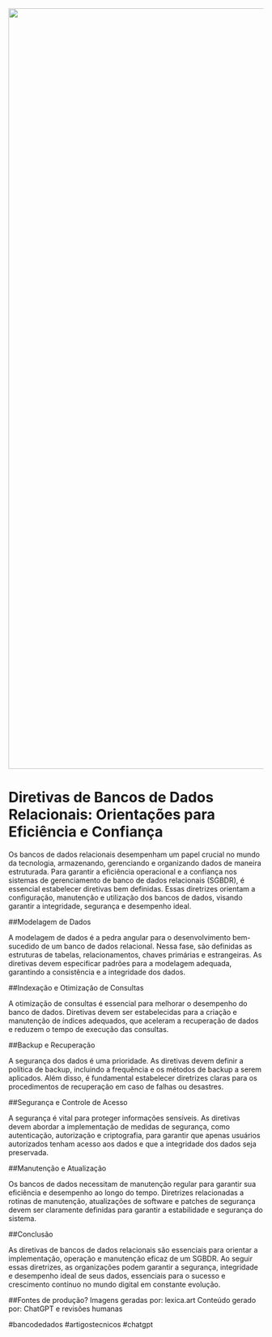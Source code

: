 <div align="center">
<img src="https://github.com/P4mm/Artigos_com_chatGpt_Lexica/assets/100779250/410b016d-86ad-4d32-9e06-e65d94757392" width="1500px" />
</div>

# Diretivas de Bancos de Dados Relacionais: Orientações para Eficiência e Confiança

Os bancos de dados relacionais desempenham um papel crucial no mundo da tecnologia, armazenando, gerenciando e organizando dados de maneira estruturada. Para garantir a eficiência operacional e a confiança nos sistemas de gerenciamento de banco de dados relacionais (SGBDR), é essencial estabelecer diretivas bem definidas. Essas diretrizes orientam a configuração, manutenção e utilização dos bancos de dados, visando garantir a integridade, segurança e desempenho ideal.

##Modelagem de Dados

A modelagem de dados é a pedra angular para o desenvolvimento bem-sucedido de um banco de dados relacional. Nessa fase, são definidas as estruturas de tabelas, relacionamentos, chaves primárias e estrangeiras. As diretivas devem especificar padrões para a modelagem adequada, garantindo a consistência e a integridade dos dados.

##Indexação e Otimização de Consultas

A otimização de consultas é essencial para melhorar o desempenho do banco de dados. Diretivas devem ser estabelecidas para a criação e manutenção de índices adequados, que aceleram a recuperação de dados e reduzem o tempo de execução das consultas.

##Backup e Recuperação

A segurança dos dados é uma prioridade. As diretivas devem definir a política de backup, incluindo a frequência e os métodos de backup a serem aplicados. Além disso, é fundamental estabelecer diretrizes claras para os procedimentos de recuperação em caso de falhas ou desastres.

##Segurança e Controle de Acesso

A segurança é vital para proteger informações sensíveis. As diretivas devem abordar a implementação de medidas de segurança, como autenticação, autorização e criptografia, para garantir que apenas usuários autorizados tenham acesso aos dados e que a integridade dos dados seja preservada.

##Manutenção e Atualização

Os bancos de dados necessitam de manutenção regular para garantir sua eficiência e desempenho ao longo do tempo. Diretrizes relacionadas a rotinas de manutenção, atualizações de software e patches de segurança devem ser claramente definidas para garantir a estabilidade e segurança do sistema.

##Conclusão

As diretivas de bancos de dados relacionais são essenciais para orientar a implementação, operação e manutenção eficaz de um SGBDR. Ao seguir essas diretrizes, as organizações podem garantir a segurança, integridade e desempenho ideal de seus dados, essenciais para o sucesso e crescimento contínuo no mundo digital em constante evolução.

##Fontes de produção?
Imagens geradas por: lexica.art
Conteúdo gerado por: ChatGPT e revisões humanas

#bancodedados #artigostecnicos #chatgpt
